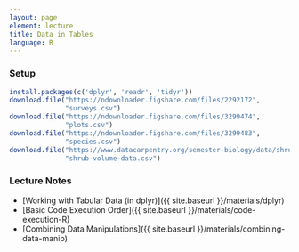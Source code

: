 ```yaml
---
layout: page
element: lecture
title: Data in Tables
language: R
---
```


### Setup

```r
install.packages(c('dplyr', 'readr', 'tidyr'))
download.file("https://ndownloader.figshare.com/files/2292172",
              "surveys.csv")
download.file("https://ndownloader.figshare.com/files/3299474",
              "plots.csv")
download.file("https://ndownloader.figshare.com/files/3299483",
              "species.csv")
download.file("https://www.datacarpentry.org/semester-biology/data/shrub-volume-data.csv",
              "shrub-volume-data.csv")
```

### Lecture Notes

* [Working with Tabular Data (in dplyr)]({{ site.baseurl }}/materials/dplyr)
* [Basic Code Execution Order]({{ site.baseurl }}/materials/code-execution-R)
* [Combining Data Manipulations]({{ site.baseurl }}/materials/combining-data-manip)
